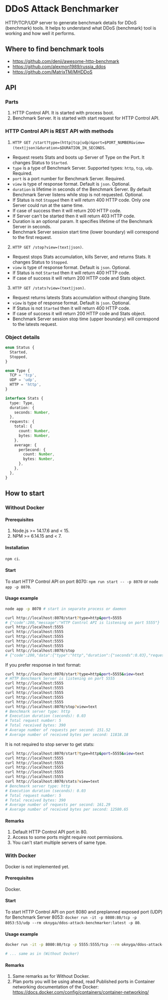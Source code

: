 # DDoS Attack Benchmarker
HTTP/TCP/UDP server to generate benchmark details for DDoS (benchmark) tools.
It helps to understand what DDoS (benchmark) tool is working and how well it performs.

## Where to find benchmark tools
* https://github.com/denji/awesome-http-benchmark
* https://github.com/alexmon1989/russia_ddos
* https://github.com/MatrixTM/MHDDoS

## API

### Parts
1. HTTP Control API. It is started with process boot.
2. Benchmark Server. It is started with start request for HTTP Control API.

### HTTP Control API is REST API with methods
1. `HTTP GET /start?type=(http|tcp|udp)&port=$PORT_NUMBER&view=(text|json)&duration=$DURATION_IN_SECONDS`.
* Request resets Stats and boots up Server of Type on the Port. It changes Status to `Started`.
* `type` is a type of Benchmark Server. Supported types: `http`, `tcp`, `udp`. Required.
* `port` is a port number for Benchmark Server. Required.
* `view` is type of response format. Default is `json`. Optional.
* `duration` is lifetime in seconds of the Benchmark Server. By default Benchmark Server listens while stop is not requested. Optional.
* If Status is not `Stopped` then it will return 400 HTTP code. Only one Server could run at the same time.
* If case of success then it will return 200 HTTP code.
* If Server can't be started then it will return 403 HTTP code.
* Duration is an optional param. It specifies lifetime of the Benchmark Server in seconds.
* Benchmark Server session start time (lower boundary) will correspond to the first request.
2. `HTTP GET /stop?view=(text|json)`.
* Request stops Stats accumulation, kills Server, and returns Stats. It changes Status to `Stopped`.
* `view` is type of response format. Default is `json`. Optional.
* If Status is not `Started` then it will return 400 HTTP code.
* If case of success it will return 200 HTTP code and Stats object.
3. `HTTP GET /stats?view=(text|json)`.
* Request returns latests Stats accumulation without changing State.
* `view` is type of response format. Default is `json`. Optional.
* If Status is not `Started` then it will return 400 HTTP code.
* If case of success it will return 200 HTTP code and Stats object.
* Benchmark Server session stop time (upper boundary) will correspond to the latests request.

### Object details
```typescript
enum Status {
  Started,
  Stopped,
}

enum Type {
  TCP = 'tcp',
  UDP = 'udp',
  HTTP = 'http',
}

interface Stats {
  type: Type,
  duration: {
    seconds: Number,
  },
  requests: {
    total: {
      count: Number,
      bytes: Number,
    },
    average: {
      perSecond: {
        count: Number,
        bytes: Number,
      },
    },
  },
}
```

## How to start

### Without Docker

#### Prerequisites
1. Node.js >= 14.17.6 and < 15.
2. NPM >= 6.14.15 and < 7.

#### Installation
`npm ci`.

#### Start
To start HTTP Control API on port 8070: `npm run start -- -p 8070` or `node app -p 8070`.

#### Usage example
```bash
node app -p 8070 # start in separate process or daemon

curl http://localhost:8070/start?type=http&port=5555
# {"code":200,"message":"HTTP Control API is listening on port 5555"}
curl http://localhost:5555
curl http://localhost:5555
curl http://localhost:5555
curl http://localhost:5555
curl http://localhost:5555
curl http://localhost:8070/stop
# {"code":200,"data":{"type":"http","duration":{"seconds":0.03},"requests":{"average":{"perSecond":{"count":147.05882352941177,"bytes":11470.588235294117}},"total":{"count":5,"bytes":390}}}}
```

If you prefer response in text format:
```bash
curl http://localhost:8070/start?type=http&port=5555&view=text
# HTTP Benchmark Server is listening on port 5555
curl http://localhost:5555
curl http://localhost:5555
curl http://localhost:5555
curl http://localhost:5555
curl http://localhost:5555
curl http://localhost:8070/stop?view=text
# Benchmark server type: http
# Execution duration (seconds): 0.03
# Total request number: 5
# Total received bytes: 390
# Average number of requests per second: 151.52
# Average number of received bytes per second: 11818.18
```

It is not required to stop server to get stats:
```bash
curl http://localhost:8070/start?type=http&port=5555&view=text
curl http://localhost:5555
curl http://localhost:5555
curl http://localhost:5555
curl http://localhost:5555
curl http://localhost:5555
curl http://localhost:8070/stats?view=text
# Benchmark server type: http
# Execution duration (seconds): 0.03
# Total request number: 5
# Total received bytes: 390
# Average number of requests per second: 161.29
# Average number of received bytes per second: 12580.65
```

#### Remarks
1. Default HTTP Control API port in 80.
2. Access to some ports might require root permissions.
3. You can't start multiple servers of same type.

### With Docker
Docker is not implemented yet.

#### Prerequisites
Docker.

#### Start
To start HTTP Control API on port 8080 and preplanned exposed port (UDP) for Benchmark Server 8053: `docker run -it -p 8080:80/tcp -p 8053:53/udp --rm oknyga/ddos-attack-benchmarker:latest -p 80`.

#### Usage example
```bash
docker run -it -p 8080:80/tcp -p 5555:5555/tcp --rm oknyga/ddos-attack-benchmarker:latest -p 80 # start in separate process or daemon

# ... same as in (Without Docker)
```

#### Remarks
1. Same remarks as for Without Docker.
2. Plan ports you will be using ahead, read Published ports in Container networking documentation of the Docker: https://docs.docker.com/config/containers/container-networking/
